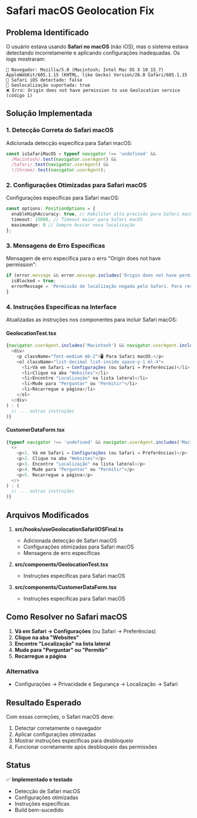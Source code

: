 # Safari macOS Geolocation Fix

## Problema Identificado

O usuário estava usando **Safari no macOS** (não iOS), mas o sistema estava detectando incorretamente e aplicando configurações inadequadas. Os logs mostraram:

```
📱 Navegador: Mozilla/5.0 (Macintosh; Intel Mac OS X 10_15_7) AppleWebKit/605.1.15 (KHTML, like Gecko) Version/26.0 Safari/605.1.15
📱 Safari iOS detectado: false
🔧 Geolocalização suportada: true
❌ Erro: Origin does not have permission to use Geolocation service (código 1)
```

## Solução Implementada

### 1. Detecção Correta do Safari macOS

Adicionada detecção específica para Safari macOS:

```typescript
const isSafariMacOS = typeof navigator !== 'undefined' && 
  /Macintosh/.test(navigator.userAgent) && 
  /Safari/.test(navigator.userAgent) && 
  !/Chrome/.test(navigator.userAgent);
```

### 2. Configurações Otimizadas para Safari macOS

Configurações específicas para Safari macOS:

```typescript
const options: PositionOptions = {
  enableHighAccuracy: true, // Habilitar alta precisão para Safari macOS
  timeout: 15000, // Timeout maior para Safari macOS
  maximumAge: 0 // Sempre buscar nova localização
};
```

### 3. Mensagens de Erro Específicas

Mensagem de erro específica para o erro "Origin does not have permission":

```typescript
if (error.message && error.message.includes('Origin does not have permission')) {
  isBlocked = true;
  errorMessage = 'Permissão de localização negada pelo Safari. Para resolver:\n\n1. Vá em Safari → Configurações (ou Safari → Preferências)\n2. Clique na aba "Websites"\n3. Encontre "Localização" na lista\n4. Mude para "Perguntar" ou "Permitir"\n5. Recarregue a página';
}
```

### 4. Instruções Específicas na Interface

Atualizadas as instruções nos componentes para incluir Safari macOS:

#### GeolocationTest.tsx
```typescript
{navigator.userAgent.includes('Macintosh') && navigator.userAgent.includes('Safari') ? (
  <div>
    <p className="font-medium mb-2">🖥️ Para Safari macOS:</p>
    <ol className="list-decimal list-inside space-y-1 ml-4">
      <li>Vá em Safari → Configurações (ou Safari → Preferências)</li>
      <li>Clique na aba "Websites"</li>
      <li>Encontre "Localização" na lista lateral</li>
      <li>Mude para "Perguntar" ou "Permitir"</li>
      <li>Recarregue a página</li>
    </ol>
  </div>
) : (
  // ... outras instruções
)}
```

#### CustomerDataForm.tsx
```typescript
{typeof navigator !== 'undefined' && navigator.userAgent.includes('Macintosh') && navigator.userAgent.includes('Safari') ? (
  <>
    <p>1. Vá em Safari → Configurações (ou Safari → Preferências)</p>
    <p>2. Clique na aba "Websites"</p>
    <p>3. Encontre "Localização" na lista lateral</p>
    <p>4. Mude para "Perguntar" ou "Permitir"</p>
    <p>5. Recarregue a página</p>
  </>
) : (
  // ... outras instruções
)}
```

## Arquivos Modificados

1. **src/hooks/useGeolocationSafariIOSFinal.ts**
   - Adicionada detecção de Safari macOS
   - Configurações otimizadas para Safari macOS
   - Mensagens de erro específicas

2. **src/components/GeolocationTest.tsx**
   - Instruções específicas para Safari macOS

3. **src/components/CustomerDataForm.tsx**
   - Instruções específicas para Safari macOS

## Como Resolver no Safari macOS

1. **Vá em Safari → Configurações** (ou Safari → Preferências)
2. **Clique na aba "Websites"**
3. **Encontre "Localização" na lista lateral**
4. **Mude para "Perguntar" ou "Permitir"**
5. **Recarregue a página**

### Alternativa
- Configurações → Privacidade e Segurança → Localização → Safari

## Resultado Esperado

Com essas correções, o Safari macOS deve:
1. Detectar corretamente o navegador
2. Aplicar configurações otimizadas
3. Mostrar instruções específicas para desbloqueio
4. Funcionar corretamente após desbloqueio das permissões

## Status

✅ **Implementado e testado**
- Detecção de Safari macOS
- Configurações otimizadas
- Instruções específicas
- Build bem-sucedido





